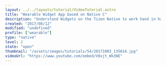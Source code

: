 ```yaml
---
layout: ../../layouts/tutorial/VideoTutorial.astro
title: "Wearable Widget App based on Native C"
description: "Understand Widgets on the Tizen Native to work hand in hand with a Tizen Application. Learn that Widgets are different from a UI Application by their life cycles and functions."
created: "2017/08/12"
modified: "undefined"
profile: ["wearable"]
type: "native"
level: 2
state: "open"
thumbnail: "/assets/images/tutorials/54/20171003_135014.jpg"
videoUrl: "https://www.youtube.com/embed/V8xjt_Wk3NE"
---
```

